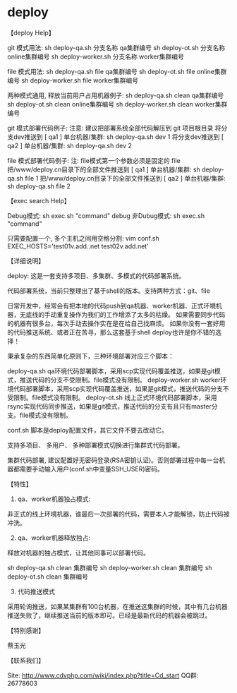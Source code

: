 # deploy

【deploy Help】

git 模式用法: 
sh deploy-qa.sh     分支名称 qa集群编号
sh deploy-ot.sh 分支名称 online集群编号
sh deploy-worker.sh 分支名称 worker集群编号

file 模式用法: 
sh deploy-qa.sh     file qa集群编号
sh deploy-ot.sh file online集群编号
sh deploy-worker.sh file worker集群编号

两种模式通用, 释放当前用户占用机器例子:
sh deploy-qa.sh     clean qa集群编号
sh deploy-ot.sh clean online集群编号
sh deploy-worker.sh clean worker集群编号

git 模式部署代码例子:
注意: 建议把部署系统全部代码解压到 git 项目根目录
将分支dev推送到 [ qa1 ] 单台机器/集群: sh deploy-qa.sh dev 1
将分支dev推送到 [ qa2 ] 单台机器/集群: sh deploy-qa.sh dev 2

file 模式部署代码例子:
注: file模式第一个参数必须是固定的 file
把/www/deploy.cn目录下的全部文件推送到 [ qa1 ] 单台机器/集群: sh deploy-qa.sh file 1
把/www/deploy.cn目录下的全部文件推送到 [ qa2 ] 单台机器/集群: sh deploy-qa.sh file 2

【exec search Help】

Debug模式:   sh exec.sh "command" debug
非Dubug模式: sh exec.sh "command"

只需要配置一个, 多个主机之间用空格分割: vim conf.sh
EXEC_HOSTS='test01v.add..net test02v.add.net'

【详细说明】

deploy: 这是一套支持多项目、多集群、多模式的代码部署系统。

代码部署系统，当前只整理出了基于shell的版本。支持两种方式：git、file

日常开发中，经常会有把本地的代码push到qa机器、worker机器、正式环境机器，无底线的手动重复操作为我们的工作增添了太多的枯燥。
如果需要同步代码的机器有很多台，每次手动去操作实在是在给自己找麻烦。
如果你没有一套好用的代码推送系统、或者正在苦寻，那么这套基于shell deploy也许是你不错的选择！

秉承复杂的东西简单化原则下，三种环境部署对应三个脚本：

deploy-qa.sh  qa环境代码部署脚本，采用scp实现代码覆盖推送，如果是git模式，推送代码的分支不受限制。file模式没有限制。
deploy-worker.sh  worker环境代码部署脚本，采用scp实现代码覆盖推送，如果是git模式，推送代码的分支不受限制。file模式没有限制。
deploy-ot.sh  线上正式环境代码部署脚本，采用rsync实现代码同步推送，如果是git模式，推送代码的分支有且只有master分支。file模式没有限制。

conf.sh 脚本是deploy配置文件，其它文件不要去改动它。

支持多项目、 多用户、 多种部署模式切换进行集群式代码部署。

集群代码部署, 建议配置好无密码登录(RSA密钥认证)。否则部署过程中每一台机器都需要手动输入用户(conf.sh中变量SSH_USER)密码。

【特性】

1) qa、worker机器独占模式:

非正式的线上环境机器，谁最后一次部署的代码，需要本人才能解锁，防止代码被冲洗。

2) qa、worker机器释放独占:

释放对机器的独占模式，让其他同事可以部署代码。

sh deploy-qa.sh     clean 集群编号
sh deploy-worker.sh clean 集群编号
sh deploy-ot.sh clean 集群编号

3) 代码推送模式

采用轮询推送，如果某集群有100台机器，在推送这集群的时候，其中有几台机器推送失败了，继续推送当前的版本即可。已经是最新代码的机器会被跳过。

【特别感谢】

蔡玉光

【联系我们】

Site: http://www.cdvphp.com/wiki/index.php?title=Cd_start
QQ群: 26778603


